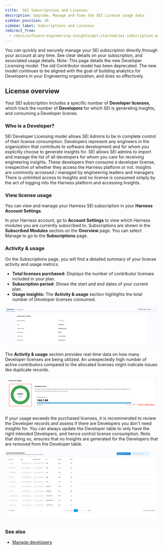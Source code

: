 ```yaml
---
title:  SEI Subscriptions and Licenses
description: Upgrade, Manage and View the SEI License usage data
sidebar_position: 20
sidebar_label: Subscriptions and Licenses
redirect_from:
  - /docs/software-engineering-insights/get-started/sei-subscription-and-licensing
---
```


You can quickly and securely manage your SEI subscription directly through your account at any time. See clear details on your subscription, and associated usage details.
Note: This page details the new Developer Licensing model. The old Contributor model has been deprecated. The new model continues to be aligned with the goal of building analytics for Developers in your Engineering organization, and does so effectively.

## License overview

Your SEI subscription includes a specific number of **Developer licenses**, which track the number of **Developers** for which SEI is generating insights, and consuming a Developer license.

### Who is a Developer?

SEI Developer Licensing model allows SEI Admins to be in complete control of their license consumption. Developers represent any engineers in the organization that contribute to software development and for whom you explicitly choose to generate insights for. SEI allows SEI admins to import and manage the list of all developers for whom you care for receiving engineering insights. These developers then consume a developer license, irrespective of whether they access the Harness platform or not. Insights are commonly accessed / managed by engineering leaders and managers. There is unlimited access to Insights and no license is consumed simply by the act of logging into the Harness platform and accessing Insights.

### View license usage

You can view and manage your Harness SEI subscription in your **Harness Account Settings**.

In your Harness account, go to **Account Settings** to view which Harness modules you are currently subscribed to. Subscriptions are shown in the **Subscribed Modules** section on the **Overview** page. You can select Manage to go to the **Subscriptions** page.

### Activity & usage

On the Subscriptions page, you will find a detailed summary of your license activity and usage metrics.

* **Total licenses purchased:** Displays the number of contributor licenses included in your plan.
* **Subscription period:** Shows the start and end dates of your current plan.
* **Usage insights:** The **Activity & usage** section highlights the total number of Developer licenses consumed.

![](../../propelo-sei/get-started/static/license-overview.png)

The **Activity & usage** section provides real-time data on how many Developer licenses are being utilized. An unexpectedly high number of active contributors compared to the allocated licenses might indicate issues like duplicate records. 

![](../../propelo-sei/get-started/static/activity-usage.png)

If your usage exceeds the purchased licenses, it is recommended to review the Developer records and assess if there are Developers you don't need Insights for. You can always update the Developer table to only have the right intended Developers, and hence control license consumption. Note that doing so, ensures that no Insights are generated for the Developers that are removed from the Developer table.

![](../static/developers.png)

### See also

* [Manage developers](/docs/software-engineering-insights/harness-sei/setup-sei/upload-developer-records)
